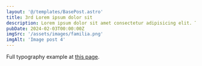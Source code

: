 ```yaml
---
layout: '@/templates/BasePost.astro'
title: 3rd Lorem ipsum dolor sit
description: Lorem ipsum dolor sit amet consectetur adipisicing elit. Tenetur vero esse non molestias eos excepturi.
pubDate: 2024-02-03T00:00:00Z
imgSrc: '/assets/images/familia.png'
imgAlt: 'Image post 4'
---
```


Full typography example at [this page](../sixth-post/).
